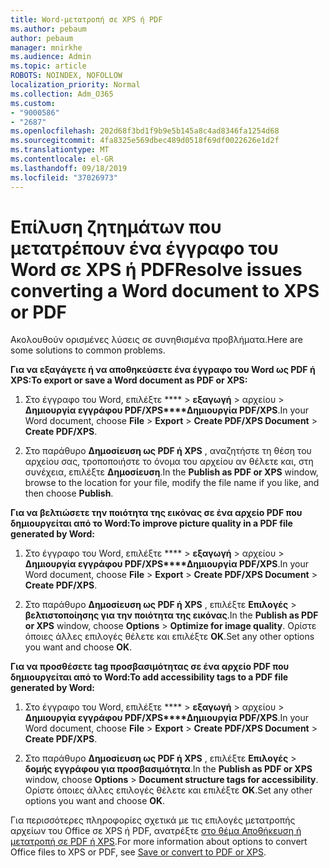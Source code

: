 ```yaml
---
title: Word-μετατροπή σε XPS ή PDF
ms.author: pebaum
author: pebaum
manager: mnirkhe
ms.audience: Admin
ms.topic: article
ROBOTS: NOINDEX, NOFOLLOW
localization_priority: Normal
ms.collection: Adm_O365
ms.custom:
- "9000586"
- "2687"
ms.openlocfilehash: 202d68f3bd1f9b9e5b145a8c4ad8346fa1254d68
ms.sourcegitcommit: 4fa8325e569dbec489d0518f69df0022626e1d2f
ms.translationtype: MT
ms.contentlocale: el-GR
ms.lasthandoff: 09/18/2019
ms.locfileid: "37026973"
---
```

# <a name="resolve-issues-converting-a-word-document-to-xps-or-pdf"></a><span data-ttu-id="0c414-102">Επίλυση ζητημάτων που μετατρέπουν ένα έγγραφο του Word σε XPS ή PDF</span><span class="sxs-lookup"><span data-stu-id="0c414-102">Resolve issues converting a Word document to XPS or PDF</span></span>

<span data-ttu-id="0c414-103">Ακολουθούν ορισμένες λύσεις σε συνηθισμένα προβλήματα.</span><span class="sxs-lookup"><span data-stu-id="0c414-103">Here are some solutions to common problems.</span></span> 

<span data-ttu-id="0c414-104">**Για να εξαγάγετε ή να αποθηκεύσετε ένα έγγραφο του Word ως PDF ή XPS:**</span><span class="sxs-lookup"><span data-stu-id="0c414-104">**To export or save a Word document as PDF or XPS:**</span></span>

1. <span data-ttu-id="0c414-105">Στο έγγραφο του Word, επιλέξτε \*\*\*\* > **εξαγωγή** > αρχείου > **Δημιουργία εγγράφου PDF/XPS\*\*\*\*Δημιουργία PDF/XPS**.</span><span class="sxs-lookup"><span data-stu-id="0c414-105">In your Word document, choose  **File** > **Export** > **Create PDF/XPS Document** > **Create PDF/XPS**.</span></span>

2. <span data-ttu-id="0c414-106">Στο παράθυρο **Δημοσίευση ως PDF ή XPS** , αναζητήστε τη θέση του αρχείου σας, τροποποιήστε το όνομα του αρχείου αν θέλετε και, στη συνέχεια, επιλέξτε **Δημοσίευση**.</span><span class="sxs-lookup"><span data-stu-id="0c414-106">In the **Publish as PDF or XPS** window, browse to the location for your file, modify the file name if you like, and then choose **Publish**.</span></span>

<span data-ttu-id="0c414-107">**Για να βελτιώσετε την ποιότητα της εικόνας σε ένα αρχείο PDF που δημιουργείται από το Word:**</span><span class="sxs-lookup"><span data-stu-id="0c414-107">**To improve picture quality in a PDF file generated by Word:**</span></span>

1. <span data-ttu-id="0c414-108">Στο έγγραφο του Word, επιλέξτε \*\*\*\* > **εξαγωγή** > αρχείου > **Δημιουργία εγγράφου PDF/XPS\*\*\*\*Δημιουργία PDF/XPS**.</span><span class="sxs-lookup"><span data-stu-id="0c414-108">In your Word document, choose  **File** > **Export** > **Create PDF/XPS Document** > **Create PDF/XPS**.</span></span>

2. <span data-ttu-id="0c414-109">Στο παράθυρο **Δημοσίευση ως PDF ή XPS** , επιλέξτε **Επιλογές** > **βελτιστοποίησης για την ποιότητα της εικόνας**.</span><span class="sxs-lookup"><span data-stu-id="0c414-109">In the **Publish as PDF or XPS** window, choose **Options** > **Optimize for image quality**.</span></span> <span data-ttu-id="0c414-110">Ορίστε όποιες άλλες επιλογές θέλετε και επιλέξτε **OK**.</span><span class="sxs-lookup"><span data-stu-id="0c414-110">Set any other options you want and choose **OK**.</span></span> 

<span data-ttu-id="0c414-111">**Για να προσθέσετε tag προσβασιμότητας σε ένα αρχείο PDF που δημιουργείται από το Word:**</span><span class="sxs-lookup"><span data-stu-id="0c414-111">**To add accessibility tags to a PDF file generated by Word:**</span></span>
 
1. <span data-ttu-id="0c414-112">Στο έγγραφο του Word, επιλέξτε \*\*\*\* > **εξαγωγή** > αρχείου > **Δημιουργία εγγράφου PDF/XPS\*\*\*\*Δημιουργία PDF/XPS**.</span><span class="sxs-lookup"><span data-stu-id="0c414-112">In your Word document, choose  **File** > **Export** > **Create PDF/XPS Document** > **Create PDF/XPS**.</span></span>

2. <span data-ttu-id="0c414-113">Στο παράθυρο **Δημοσίευση ως PDF ή XPS** , επιλέξτε **Επιλογές** > **δομής εγγράφου για προσβασιμότητα**.</span><span class="sxs-lookup"><span data-stu-id="0c414-113">In the **Publish as PDF or XPS** window, choose **Options** > **Document structure tags for accessibility**.</span></span> <span data-ttu-id="0c414-114">Ορίστε όποιες άλλες επιλογές θέλετε και επιλέξτε **OK**.</span><span class="sxs-lookup"><span data-stu-id="0c414-114">Set any other options you want and choose **OK**.</span></span>

<span data-ttu-id="0c414-115">Για περισσότερες πληροφορίες σχετικά με τις επιλογές μετατροπής αρχείων του Office σε XPS ή PDF, ανατρέξτε [στο θέμα Αποθήκευση ή μετατροπή σε PDF ή XPS](https://support.office.com/article/d85416c5-7d77-4fd6-a216-6f4bf7c7c110).</span><span class="sxs-lookup"><span data-stu-id="0c414-115">For more information about options to convert Office files to XPS or PDF, see [Save or convert to PDF or XPS](https://support.office.com/article/d85416c5-7d77-4fd6-a216-6f4bf7c7c110).</span></span>